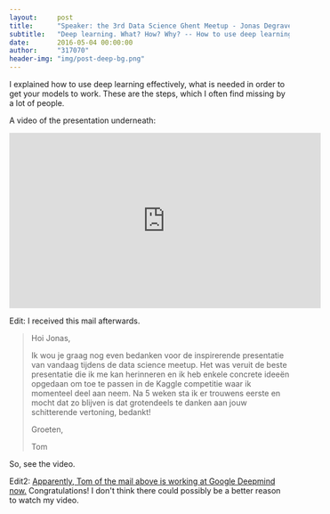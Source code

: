 ```yaml
---
layout:     post
title:      "Speaker: the 3rd Data Science Ghent Meetup - Jonas Degrave"
subtitle:   "Deep learning. What? How? Why? -- How to use deep learning to win Kaggle competitions."
date:       2016-05-04 00:00:00
author:     "317070"
header-img: "img/post-deep-bg.png"
---
```


I explained how to use deep learning effectively, what is needed in order to get your models to work.
These are the steps, which I often find missing by a lot of people.

A video of the presentation underneath:
<iframe width="560" height="315" src="https://www.youtube.com/embed/F2qbEMuN07E" frameborder="0" allowfullscreen></iframe>


Edit:
I received this mail afterwards.

>Hoi Jonas,
>
>Ik wou je graag nog even bedanken voor de inspirerende presentatie van vandaag tijdens de data science meetup. Het was veruit de beste presentatie die ik me kan herinneren en ik heb enkele concrete ideeën opgedaan om toe te passen in de Kaggle competitie waar ik momenteel deel aan neem. Na 5 weken sta ik er trouwens eerste en mocht dat zo blijven is dat grotendeels te danken aan jouw schitterende vertoning, bedankt!
>
>Groeten,
>
>Tom

So, see the video.

Edit2:
[Apparently, Tom of the mail above is working at Google Deepmind now.](https://ttvand.github.io/about/) Congratulations! I don't think there could possibly be a better reason to watch my video.
